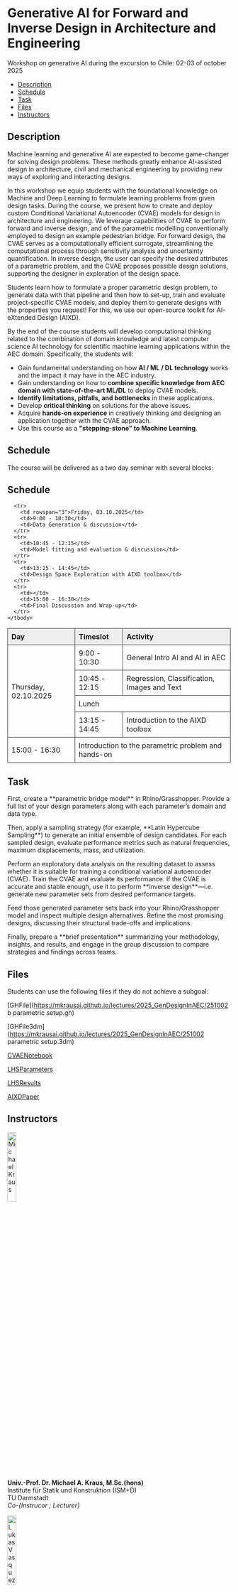 # Generative AI for Forward and Inverse Design in Architecture and Engineering
Workshop on generative AI during the excursion to Chile: 02-03 of october 2025

*   [Description](#description)
*   [Schedule](#schedule)
*   [Task](#task)
*   [Files](#files)
*   [Instructors](#instructors)

## <a name="description"></a>Description
Machine learning and generative AI are expected to become game-changer for solving design problems. These methods greatly enhance AI-assisted design in architecture, civil and mechanical engineering by providing new ways of exploring and interacting designs.

In this workshop we  equip students with the foundational knowledge on Machine and Deep Learning to formulate learning problems from given design tasks.
During the course, we present how to create and deploy custom Conditional Variational Autoencoder (CVAE) models for design in architecture and engineering. We leverage capabilities of CVAE to perform forward and inverse design, and of the parametric modelling conventionally employed to design an example pedestrian bridge. For forward design, the CVAE serves as a computationally efficient surrogate, streamlining the computational process through sensitivity analysis and uncertainty quantification. In inverse design, the user can specify the desired attributes of a parametric problem, and the CVAE proposes possible design solutions, supporting the designer in exploration of the design space.

Students learn how to formulate a proper parametric design problem, to generate data with that pipeline and then how to set-up, train and evaluate project-specific CVAE models, and deploy them to generate designs with the properties you request! For this, we use our open-source toolkit for AI-eXtended Design (AIXD).

By the end of the course students will develop computational thinking related to the combination of domain knowledge and latest computer science AI technology for scientific machine learning applications within the AEC domain. Specifically, the students will:

*   Gain fundamental understanding on how **AI / ML / DL technology** works and the impact it may have in the AEC industry.
*   Gain understanding on how to **combine specific knowledge from AEC domain with state-of-the-art ML/DL** to deploy CVAE models.
*   **Identify limitations, pitfalls, and bottlenecks** in these applications.
*   Develop **critical thinking** on solutions for the above issues.
*   Acquire **hands-on experience** in creatively thinking and designing an application together with the CVAE approach.
*   Use this course as a **"stepping-stone" to Machine Learning**.


## <a name="schedule"></a>Schedule
The course will be delivered as a two day seminar with several blocks:

<!DOCTYPE html>
<html lang="en">
<head>
  <meta charset="UTF-8">
  <title>Schedule</title>
  <style>
    table {
      border-collapse: collapse;
      width: 100%;
    }
    th, td {
      border: 1px solid #333;
      padding: 8px;
      text-align: left;
    }
    th {
      background-color: #eee;
    }
  </style>
</head>
<body>
  <h2>Schedule</h2>
  <table>
    <thead>
      <tr>
        <th>Day</th>
        <th>Timeslot</th>
        <th>Activity</th>
      </tr>
    </thead>
    <tbody>
      <tr>
        <td rowspan="4">Thursday, 02.10.2025</td>
        <td>9:00 - 10:30</td>
        <td>General Intro AI and AI in AEC</td>
      </tr>
      <tr>
        <td>10:45 - 12:15</td>
        <td>Regression, Classification, Images and Text</td>
      </tr>
      <tr>
        <td colspan="2">Lunch</td>
      </tr>
      <tr>
        <td>13:15 - 14:45</td>
        <td>Introduction to the AIXD toolbox</td>
      </tr>
      <tr>
        <td>15:00 - 16:30</td>
        <td colspan="2">Introduction to the parametric problem and hands-on</td>
      </tr>

      <tr>
        <td rowspan="3">Friday, 03.10.2025</td>
        <td>9:00 - 10:30</td>
        <td>Data Generation & discussion</td>
      </tr>
      <tr>
        <td>10:45 - 12:15</td>
        <td>Model fitting and evaluation & discussion</td>
      </tr>
      <tr>
        <td>13:15 - 14:45</td>
        <td>Design Space Exploration with AIXD toolbox</td>
      </tr>
      <tr>
        <td></td>
        <td>15:00 - 16:30</td>
        <td>Final Discussion and Wrap-up</td>
      </tr>
    </tbody>
  </table>
</body>
</html>




## <a name="task"></a>Task

<p>
  First, create a **parametric bridge model** in Rhino/Grasshopper. Provide a full list of your design parameters along with each parameter’s domain and data type.
</p>
<p>
  Then, apply a sampling strategy (for example, **Latin Hypercube Sampling**) to generate an initial ensemble of design candidates. For each sampled design, evaluate performance metrics such as natural frequencies, maximum displacements, mass, and utilization.
</p>
<p>
  Perform an exploratory data analysis on the resulting dataset to assess whether it is suitable for training a conditional variational autoencoder (CVAE). Train the CVAE and evaluate its performance. If the CVAE is accurate and stable enough, use it to perform **inverse design**—i.e. generate new parameter sets from desired performance targets.
</p>
<p>
  Feed those generated parameter sets back into your Rhino/Grasshopper model and inspect multiple design alternatives. Refine the most promising designs, discussing their structural trade-offs and implications.
</p>
<p>
  Finally, prepare a **brief presentation** summarizing your methodology, insights, and results, and engage in the group discussion to compare strategies and findings across teams.
</p>



## <a name="files"></a>Files
Students can use the following files if they do not achieve a subgoal:

[GHFile](https://mkrausai.github.io/lectures/2025_GenDesignInAEC/251002 b parametric setup.gh)

[GHFile3dm](https://mkrausai.github.io/lectures/2025_GenDesignInAEC/251002 parametric setup.3dm)

[CVAENotebook](https://mkrausai.github.io/lectures/2025_GenDesignInAEC/bridge_design.ipynb)

[LHSParameters](https://mkrausai.github.io/lectures/2025_GenDesignInAEC/lhs_samples.csv)

[LHSResults](https://mkrausai.github.io/lectures/2025_GenDesignInAEC/lhs_samples_results.csv)

[AIXDPaper](https://mkrausai.github.io/lectures/2025_GenDesignInAEC/1-s2.0-S001044852500106X-main.pdf)


## <a name="instructors"></a>Instructors
<img src="https://mkrausai.github.io/img/persons/Michael6_3.jpg" width="20%" alt="Michael Kraus" /><br />
**Univ.-Prof. Dr. Michael A. Kraus, M.Sc.(hons)**<br />
Institute für Statik und Konstruktion (ISM+D)<br />
TU Darmstadt<br />
_Co-{Instrucor ; Lecturer}_<br />

<img src="https://mkrausai.github.io/img/persons/LukasVasquez.jpg" width="20%" alt="Lukas Vasquez" /><br />
**Architect Prof. Dr. Lucas Vasquez**<br />
Arquitecto_ Pontificia Universidad Católica, Chile<br />
_Co-{Instrucor ; Lecturer}_<br />

<img src="https://mkrausai.github.io/img/persons/JuanOjeda.jpg" width="20%" alt="Juan Ojeda" /><br />
**Architect Juan Ojeda**<br />
PhD student <br />
Institute für Statik und Konstruktion (ISM+D)<br />
TU Darmstadt<br />
_Co-{Instrucor ; Lecturer}_<br />